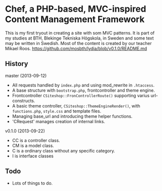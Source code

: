 Chef, a PHP-based, MVC-inspired Content Management Framework
=============================================================

This is my first tryout in creating a site with som MVC patterns. It is part of
my studies at BTH, Blekinge Tekniska Högskola, in Sweden and some text may be
written in Swedish.
Most of the content is created by our teacher Mikael Roos.
https://github.com/mosbth/lydia/blob/v0.1.0/README.md


History
----------------
master (2013-09-12) 

* All requests handled by `index.php` and using mod_rewrite in `.htaccess`. 
* A base structure with `bootstrap.php`, frontcontroller and theme engine.
* Frontcontroller `CSiteshop::FronControllerRoute()` supporting varius url-constructs.
* A basic theme controller, `CSiteshop::ThemeEngineRender()`, with `functions.php`, `style.css` and template files.
* Managing base_url and introducing theme helper functions.
* 'CRequest' manages creation of internal links.

v0.1.0 (2013-09-22)

* CC is a controller class.
* CM is a model class.
* C is a ordinary class without any specific category.
* I is interface classes

Todo
----------------

* Lots of things to do.